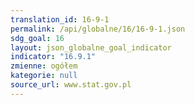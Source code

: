```yaml
---
translation_id: 16-9-1
permalink: /api/globalne/16/16-9-1.json
sdg_goal: 16
layout: json_globalne_goal_indicator
indicator: "16.9.1"
zmienne: ogółem
kategorie: null
source_url: www.stat.gov.pl
---
```


